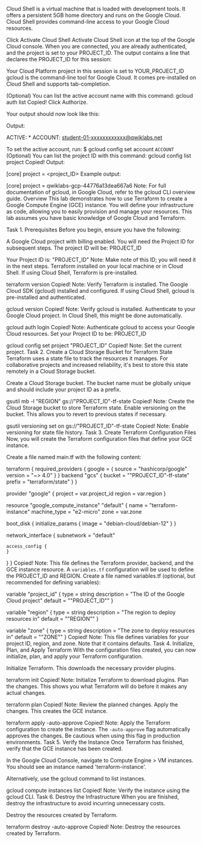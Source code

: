 Cloud Shell is a virtual machine that is loaded with development tools. It offers a persistent 5GB home directory and runs on the Google Cloud. Cloud Shell provides command-line access to your Google Cloud resources.

Click Activate Cloud Shell Activate Cloud Shell icon at the top of the Google Cloud console.
When you are connected, you are already authenticated, and the project is set to your PROJECT_ID. The output contains a line that declares the PROJECT_ID for this session:

Your Cloud Platform project in this session is set to YOUR_PROJECT_ID
gcloud is the command-line tool for Google Cloud. It comes pre-installed on Cloud Shell and supports tab-completion.

(Optional) You can list the active account name with this command:
gcloud auth list
Copied!
Click Authorize.

Your output should now look like this:

Output:

ACTIVE: *
ACCOUNT: student-01-xxxxxxxxxxxx@qwiklabs.net

To set the active account, run:
    $ gcloud config set account `ACCOUNT`
(Optional) You can list the project ID with this command:
gcloud config list project
Copied!
Output:

[core]
project = <project_ID>
Example output:

[core]
project = qwiklabs-gcp-44776a13dea667a6
Note: For full documentation of gcloud, in Google Cloud, refer to the gcloud CLI overview guide.
Overview
This lab demonstrates how to use Terraform to create a Google Compute Engine (GCE) instance. You will define your infrastructure as code, allowing you to easily provision and manage your resources. This lab assumes you have basic knowledge of Google Cloud and Terraform.

Task 1. Prerequisites
Before you begin, ensure you have the following:

A Google Cloud project with billing enabled. You will need the Project ID for subsequent steps. The project ID will be: PROJECT_ID

Your Project ID is: "PROJECT_ID"
Note:
Make note of this ID; you will need it in the next steps.
Terraform installed on your local machine or in Cloud Shell. If using Cloud Shell, Terraform is pre-installed.

terraform version
Copied!
Note:
Verify Terraform is installed.
The Google Cloud SDK (gcloud) installed and configured. If using Cloud Shell, gcloud is pre-installed and authenticated.

gcloud version
Copied!
Note:
Verify gcloud is installed.
Authenticate to your Google Cloud project. In Cloud Shell, this might be done automatically.

gcloud auth login
Copied!
Note:
Authenticate gcloud to access your Google Cloud resources.
Set your Project ID to be: PROJECT_ID

gcloud config set project "PROJECT_ID"
Copied!
Note:
Set the current project.
Task 2. Create a Cloud Storage Bucket for Terraform State
Terraform uses a state file to track the resources it manages. For collaborative projects and increased reliability, it's best to store this state remotely in a Cloud Storage bucket.

Create a Cloud Storage bucket. The bucket name must be globally unique and should include your project ID as a prefix.

gsutil mb -l "REGION" gs://"PROJECT_ID"-tf-state
Copied!
Note:
Create the Cloud Storage bucket to store Terraform state.
Enable versioning on the bucket. This allows you to revert to previous states if necessary.

gsutil versioning set on gs://"PROJECT_ID"-tf-state
Copied!
Note:
Enable versioning for state file history.
Task 3. Create Terraform Configuration Files
Now, you will create the Terraform configuration files that define your GCE instance.

Create a file named main.tf with the following content:

terraform {
  required_providers {
    google = {
      source  = "hashicorp/google"
      version = "~> 4.0"
    }
  }
  backend "gcs" {
    bucket = ""PROJECT_ID"-tf-state"
    prefix = "terraform/state"
  }
}

provider "google" {
  project = var.project_id
  region  = var.region
}

resource "google_compute_instance" "default" {
  name         = "terraform-instance"
  machine_type = "e2-micro"
  zone         = var.zone

  boot_disk {
    initialize_params {
      image = "debian-cloud/debian-12"
    }
  }

  network_interface {
    subnetwork = "default"

    access_config {
    }
  }
}
Copied!
Note:
This file defines the Terraform provider, backend, and the GCE instance resource. A `variables.tf` configuration will be used to define the PROJECT_ID and REGION.
Create a file named variables.tf (optional, but recommended for defining variables):

variable "project_id" {
  type        = string
  description = "The ID of the Google Cloud project"
  default = ""PROJECT_ID""
}

variable "region" {
  type        = string
  description = "The region to deploy resources in"
  default     = ""REGION""
}

variable "zone" {
  type        = string
  description = "The zone to deploy resources in"
  default     = ""ZONE""
}
Copied!
Note:
This file defines variables for your project ID, region, and zone. Note that it contains defaults.
Task 4. Initialize, Plan, and Apply Terraform
With the configuration files created, you can now initialize, plan, and apply your Terraform configuration.

Initialize Terraform. This downloads the necessary provider plugins.

terraform init
Copied!
Note:
Initialize Terraform to download plugins.
Plan the changes. This shows you what Terraform will do before it makes any actual changes.

terraform plan
Copied!
Note:
Review the planned changes.
Apply the changes. This creates the GCE instance.

terraform apply -auto-approve
Copied!
Note:
Apply the Terraform configuration to create the instance. The `-auto-approve` flag automatically approves the changes. Be cautious when using this flag in production environments.
Task 5. Verify the Instance
Once Terraform has finished, verify that the GCE instance has been created.

In the Google Cloud Console, navigate to Compute Engine > VM instances. You should see an instance named 'terraform-instance'.

Alternatively, use the gcloud command to list instances.

gcloud compute instances list
Copied!
Note:
Verify the instance using the gcloud CLI.
Task 6. Destroy the Infrastructure
When you are finished, destroy the infrastructure to avoid incurring unnecessary costs.

Destroy the resources created by Terraform.

terraform destroy -auto-approve
Copied!
Note:
Destroy the resources created by Terraform.
